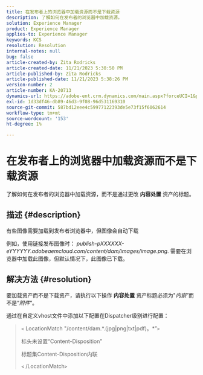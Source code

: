 ```yaml
---
title: 在发布者上的浏览器中加载资源而不是下载资源
description: 了解如何在发布者的浏览器中加载资源。
solution: Experience Manager
product: Experience Manager
applies-to: Experience Manager
keywords: KCS
resolution: Resolution
internal-notes: null
bug: false
article-created-by: Zita Rodricks
article-created-date: 11/21/2023 5:30:50 PM
article-published-by: Zita Rodricks
article-published-date: 11/21/2023 5:38:26 PM
version-number: 2
article-number: KA-20713
dynamics-url: https://adobe-ent.crm.dynamics.com/main.aspx?forceUCI=1&pagetype=entityrecord&etn=knowledgearticle&id=b0e7e5b2-9388-ee11-8179-6045bd006295
exl-id: 1d33df46-db89-46d3-9f08-96d531169310
source-git-commit: 587bd12eee4c59977122393de5e73f15f6062614
workflow-type: tm+mt
source-wordcount: '153'
ht-degree: 1%

---
```


# 在发布者上的浏览器中加载资源而不是下载资源


了解如何在发布者的浏览器中加载资源，而不是通过更改 <b>内容处置</b> 资产的标题。

## 描述 {#description}


有些图像需要加载到发布者浏览器中，但图像会自动下载

例如，使用链接发布图像时： *publish-pXXXXXX-eYYYYYY.adobeaemcloud.com/content/dam/images/image.png*. 需要在浏览器中加载此图像，但默认情况下，此图像已下载。


## 解决方法 {#resolution}


要加载资产而不是下载资产，请执行以下操作 <b>内容处置</b> 资产标题必须为&quot;*内嵌*”而不是“*附件*“。

通过在自定义vhost文件中添加以下配置在Dispatcher级别进行配置：




> `<` LocationMatch &quot;\/content\/dam.\*\.(jpg|png|txt|pdf)。\*”`>`
> 
> 标头未设置“Content-Disposition”
> 
> 标题集Content-Disposition内联
> 
> `<` /LocationMatch`>`
